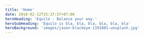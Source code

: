 ```yaml
---
title: 'Home'
date: 2018-02-12T15:37:57+07:00
heroHeading: 'Equilo - Balance your way.'
heroSubHeading: 'Equilo is bla, bla, bla, bla, bla, bla'
heroBackground: 'images/jason-blackeye-1191801-unsplash.jpg'
---
```

